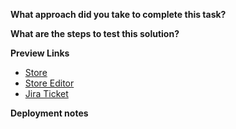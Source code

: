 [//]: # (Developers to use when completing a task and re-assigning to a growth manager - try to be as clear and thorough as possible. Ensure a developer check has been completed before sending over to Growth Manager)

**What approach did you take to complete this task?**

[//]: # (Instructions on how the work has been completed)

**What are the steps to test this solution?**

[//]: # (Instructions on how the Growth Manager or Client can test this. Such as theme settings, metafields etc.)

**Preview Links**

[//]: # (Please include a link to a demo store that includes preconfigured sections and settings to allow reviewers to easily test the features you are working on.)
[//]: # (Extension: https://chrome.google.com/webstore/detail/shopify-theme-helper/palnodkhbhhnaoecdfbifdfpibklccdk)

- [Store](https://XXXXXXXXXX.myshopify.com/?preview_theme_id=XXXXXXXXXX)
- [Store Editor](https://XXXXXXXXXX.myshopify.com/admin/themes/XXXXXXXXXX/editor)
- [Jira Ticket](https://bravetheskies.atlassian.net/browse/XXXXXXXXXX-XX)

**Deployment notes**

[//]: # (Include any notes on extra steps required when deploying.)
